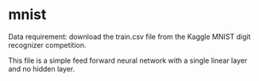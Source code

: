 # mnist
Data requirement: download the train.csv file from the Kaggle MNIST digit recognizer competition.

This file is a simple feed forward neural network with a single linear layer and no hidden layer.
